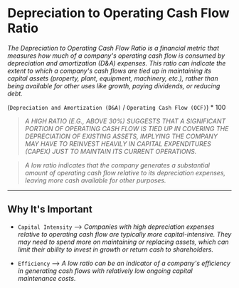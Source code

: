 # Depreciation to Operating Cash Flow Ratio


*The Depreciation to Operating Cash Flow Ratio is a financial metric that measures how much of a company's operating cash flow is consumed by depreciation and amortization (D&A) expenses. This ratio can indicate the extent to which a company's cash flows are tied up in maintaining its capital assets (property, plant, equipment, machinery, etc.), rather than being available for other uses like growth, paying dividends, or reducing debt.*


(`Depreciation and Amortization (D&A)` / `Operating Cash Flow (OCF)`) * 100


> *A HIGH RATIO (E.G., ABOVE 30%) SUGGESTS THAT A SIGNIFICANT PORTION OF OPERATING CASH FLOW IS TIED UP IN COVERING THE DEPRECIATION OF EXISTING ASSETS, IMPLYING THE COMPANY MAY HAVE TO REINVEST HEAVILY IN CAPITAL EXPENDITURES (CAPEX) JUST TO MAINTAIN ITS CURRENT OPERATIONS.*

> *A low ratio indicates that the company generates a substantial amount of operating cash flow relative to its depreciation expenses, leaving more cash available for other purposes.*


***


## Why It's Important


- `Capital Intensity` --> *Companies with high depreciation expenses relative to operating cash flow are typically more capital-intensive. They may need to spend more on maintaining or replacing assets, which can limit their ability to invest in growth or return cash to shareholders.*

- `Efficiency` --> *A low ratio can be an indicator of a company's efficiency in generating cash flows with relatively low ongoing capital maintenance costs.*
